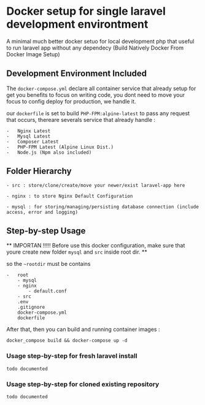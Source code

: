 # Docker setup for single laravel development environtment

A minimal much better docker setuo for local development php that useful to run laravel app without any dependecy (Build Natively Docker From Docker Image Setup)

## Development Environment Included
The ```docker-compose.yml``` declare all container service that already setup for get you benefits to focus on writing code, you dont need to move your focus to config deploy for production, we handle it. 

our ```dockerfile``` is set to build ```PHP-FPM:alpine-latest``` to pass any request that occurs, thereare severals service that already handle :
```
-   Nginx Latest
-   Mysql Latest 
-   Composer Latest
-   PHP-FPM Latest (Alpine Linux Dist.)
-   Node.js (Npm also included)
```

## Folder Hierarchy

```
- src : store/clone/create/move your newer/exist laravel-app here
```
```
- nginx : to store Nginx Default Configuration
```
```
- mysql : for storing/managing/persisting database connection (include access, error and logging)
```

## Step-by-step Usage
**
IMPORTAN !!!!! Before use this docker configuration, make sure that youre create new folder ```mysql``` and ```src``` inside root dir. 
**


so the ```~rootdir``` must be contains 
```
-   root
    - mysql
    - nginx
        - default.conf
    - src
    .env
    .gitignore
    docker-compose.yml
    dockerfile
```

After that, then you can build and running container images :

```
docker_compose build && docker-compose up -d
```

### Usage step-by-step for fresh laravel install

````
todo documented
````
### Usage step-by-step for cloned existing repository
````
todo documented
````
